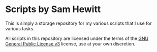 # Scripts by Sam Hewitt
This is simply a storage repository for my various scripts that I use for various tasks.

All scripts in this repository are licensed under the terms of the [GNU General Public License v3](https://www.gnu.org/licenses/gpl-3.0.txt) license, use at your own discretion.
